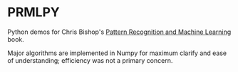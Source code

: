 # PRMLPY
Python demos for Chris Bishop's [Pattern Recognition and Machine Learning](https://www.amazon.com/Pattern-Recognition-Learning-Information-Statistics/dp/0387310738) book.

Major algorithms are implemented in Numpy for maximum clarify and ease of understanding; efficiency was not a primary concern.
